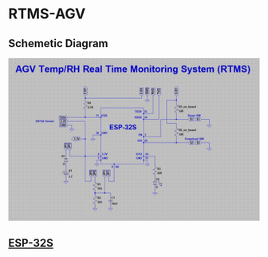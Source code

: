 # RTMS-AGV
## Schemetic Diagram
![](https://github.com/theerawatramchuen/RTMS-AGV/blob/master/Schemetic.jpg)
## [ESP-32S](https://www.arduinoall.com/product/1466/esp32-wifibluetooth-4-2-dual-core-mcu-โมดูล-esp-32-wifibluetooth-4-2dual-core-mcu-esp-32)
